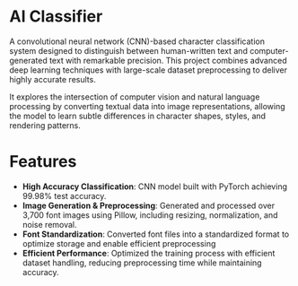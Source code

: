 # AI Classifier
A convolutional neural network (CNN)-based character classification system designed to distinguish between human-written text and computer-generated text with remarkable precision. This project combines advanced deep learning techniques with large-scale dataset preprocessing to deliver highly accurate results.

It explores the intersection of computer vision and natural language processing by converting textual data into image representations, allowing the model to learn subtle differences in character shapes, styles, and rendering patterns.

# Features
- **High Accuracy Classification**: CNN model built with PyTorch achieving 99.98% test accuracy.
- **Image Generation & Preprocessing**: Generated and processed over 3,700 font images using Pillow, including resizing, normalization, and noise removal.
- **Font Standardization**: Converted font files into a standardized format to optimize storage and enable efficient preprocessing
- **Efficient Performance**: Optimized the training process with efficient dataset handling, reducing preprocessing time while maintaining accuracy.
